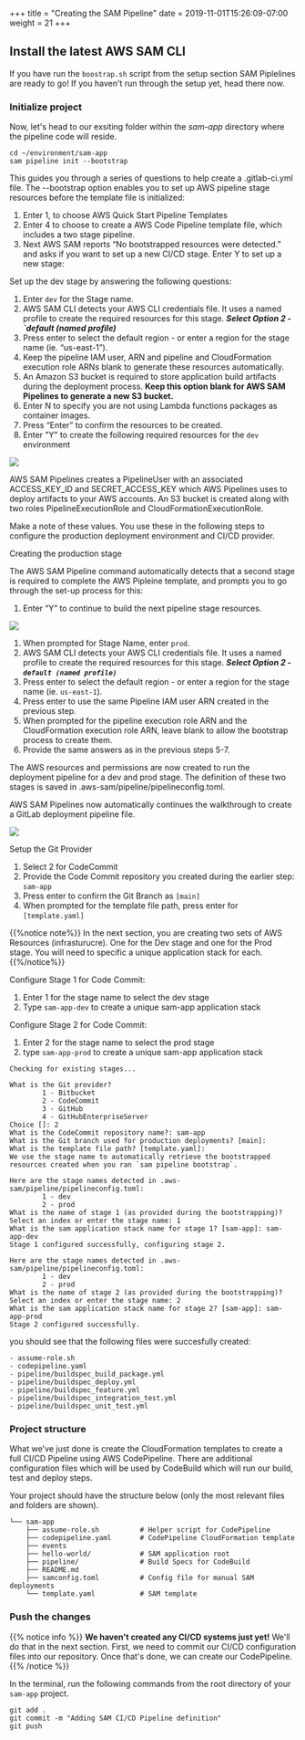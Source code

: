 +++
title = "Creating the SAM Pipeline"
date = 2019-11-01T15:26:09-07:00
weight = 21
+++

## Install the latest AWS SAM CLI

If you have run the ```boostrap.sh``` script  from the setup section SAM Piplelines are ready to go!  If you haven't run through the setup yet, head there now.


### Initialize project

Now, let's head to our exsiting folder within the _sam-app_ directory where the pipeline code will reside.
```
cd ~/environment/sam-app
sam pipeline init --bootstrap
```

This guides you through a series of questions to help create a .gitlab-ci.yml file. The --bootstrap option enables you to set up AWS pipeline stage resources before the template file is initialized:

1. Enter 1, to choose AWS Quick Start Pipeline Templates
1. Enter 4 to choose to create a AWS Code Pipeline template file, which includes a two stage pipeline.
1. Next AWS SAM reports “No bootstrapped resources were detected.” and asks if you want to set up a new CI/CD stage. Enter Y to set up a new stage:

Set up the dev stage by answering the following questions:

1. Enter `dev` for the Stage name.
1. AWS SAM CLI detects your AWS CLI credentials file. It uses a named profile to create the required
resources for this stage. ***Select Option 2 - `default (named profile)***
1. Press enter to select the default region - or enter a region for the stage name (ie. “us-east-1”).
1. Keep the pipeline IAM user, ARN and pipeline and CloudFormation execution role ARNs blank to generate these resources automatically.
1. An Amazon S3 bucket is required to store application build artifacts during the deployment process. **Keep this option blank for AWS SAM Pipelines to generate a new S3 bucket.**
1. Enter N to specify you are not using Lambda functions packages as container images.
1. Press “Enter” to confirm the resources to be created.
1. Enter "Y" to create the following required resources for the `dev` environment

![](/images/chapter4-pipelines/screenshot-sam-pipe-dev.png)

AWS SAM Pipelines creates a PipelineUser with an associated ACCESS_KEY_ID and SECRET_ACCESS_KEY which AWS Pipelines uses to deploy artifacts to your AWS accounts. An S3 bucket is created along with two roles PipelineExecutionRole and CloudFormationExecutionRole.

Make a note of these values. You use these in the following steps to configure the production deployment environment and CI/CD provider.

Creating the production stage

The AWS SAM Pipeline command automatically detects that a second stage is required to complete the AWS Pipleine template, and prompts you to go through the set-up process for this:

1. Enter “Y” to continue to build the next pipeline stage resources.

![](/images/chapter4-pipelines/screenshot-sam-pipe-prod1.png)

1. When prompted for Stage Name, enter `prod`.
1. AWS SAM CLI detects your AWS CLI credentials file. It uses a named profile to create the required
resources for this stage. ***Select Option 2 - `default (named profile)`***
1. Press enter to select the default region - or enter a region for the stage name (ie. `us-east-1`).
1. Press enter to use the same Pipeline IAM user ARN created in the previous step.
1. When prompted for the pipeline execution role ARN and the CloudFormation execution role ARN, leave blank to allow the bootstrap process to create them.
1. Provide the same answers as in the previous steps 5-7.

The AWS resources and permissions are now created to run the deployment pipeline for a dev and prod stage. The definition of these two stages is saved in .aws-sam/pipeline/pipelineconfig.toml.

AWS SAM Pipelines now automatically continues the walkthrough to create a GitLab deployment pipeline file.

![](/images/chapter4-pipelines/screenshot-sam-pipe-prod.png)

Setup the Git Provider
1. Select 2 for CodeCommit
1. Provide the Code Commit repository you created during the earlier step: `sam-app`
1. Press enter to confirm the Git Branch as `[main]`
1. When prompted for the template file path, press enter for `[template.yaml]`

{{%notice note%}}
In the next section, you are creating two sets of AWS Resources (infrasturucre).  One for the Dev stage and one for the Prod stage.  You will need to specific a unique application stack for each.
{{%/notice%}}

Configure Stage 1 for Code Commit:
1. Enter 1 for the stage name to select the dev stage
1. Type `sam-app-dev` to create a unique sam-app application stack

Configure Stage 2 for Code Commit:
1. Enter 2 for the stage name to select the prod stage
1. type `sam-app-prod` to create a unique sam-app application stack

```text
Checking for existing stages...

What is the Git provider?
        1 - Bitbucket
        2 - CodeCommit
        3 - GitHub
        4 - GitHubEnterpriseServer
Choice []: 2
What is the CodeCommit repository name?: sam-app
What is the Git branch used for production deployments? [main]:
What is the template file path? [template.yaml]:
We use the stage name to automatically retrieve the bootstrapped resources created when you ran `sam pipeline bootstrap`.

Here are the stage names detected in .aws-sam/pipeline/pipelineconfig.toml:
        1 - dev
        2 - prod
What is the name of stage 1 (as provided during the bootstrapping)?
Select an index or enter the stage name: 1
What is the sam application stack name for stage 1? [sam-app]: sam-app-dev
Stage 1 configured successfully, configuring stage 2.

Here are the stage names detected in .aws-sam/pipeline/pipelineconfig.toml:
        1 - dev
        2 - prod
What is the name of stage 2 (as provided during the bootstrapping)?
Select an index or enter the stage name: 2
What is the sam application stack name for stage 2? [sam-app]: sam-app-prod
Stage 2 configured successfully.
```

you should see that the following files were succesfully created:

```text
- assume-role.sh
- codepipeline.yaml
- pipeline/buildspec_build_package.yml
- pipeline/buildspec_deploy.yml
- pipeline/buildspec_feature.yml
- pipeline/buildspec_integration_test.yml
- pipeline/buildspec_unit_test.yml
```
### Project structure

What we've just done is create the CloudFormation templates to create a full CI/CD Pipeline using
AWS CodePipeline. There are additional configuration files which will be used by CodeBuild which
will run our build, test and deploy steps.

Your project should have the structure below (only the most relevant files and folders are shown).

```
└── sam-app
    ├── assume-role.sh          # Helper script for CodePipeline
    ├── codepipeline.yaml       # CodePipeline CloudFormation template
    ├── events
    ├── hello-world/            # SAM application root
    ├── pipeline/               # Build Specs for CodeBuild
    ├── README.md
    ├── samconfig.toml          # Config file for manual SAM deployments
    └── template.yaml           # SAM template
```

### Push the changes

{{% notice info %}}
**We haven't created any CI/CD systems just yet!** We'll do that in the next section. First, we need to
commit our CI/CD configuration files into our repository. Once that's done, we can create our CodePipeline.
{{% /notice %}}


In the terminal, run the following commands from the root directory of your `sam-app` project.

```
git add .
git commit -m "Adding SAM CI/CD Pipeline definition"
git push
```

